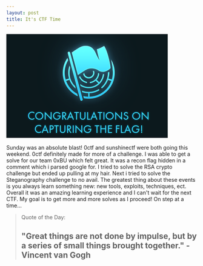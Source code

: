 ```yaml
---
layout: post
title: It's CTF Time
---
```

![CTF](/images/ctf20_congrats.png)
<div class="entry-content">
		<p>Sunday was an absolute blast! 0ctf and sunshinectf were both going this weekend. 0ctf definitely made for more of a challenge.
		I was able to get a solve for our team 0xBU which felt great. It was a recon flag hidden in a comment which i parsed google for. 
		I tried to solve the RSA crypto challenge but ended up pulling at my hair. Next i tried to solve the Steganography challenge to no avail. The greatest thing about these events is you always learn something new: new tools, exploits, techniques, ect. Overall it was an amazing learning experience and I can't wait for the next CTF. My goal is to get more and more solves as I proceed! On step at a time...</p>
<blockquote><p>Quote of the Day:</p>
<h2><b>"Great things are not done by impulse, but by a series of small things brought together." - Vincent van Gogh</b></h2>
</blockquote>
	</div>

